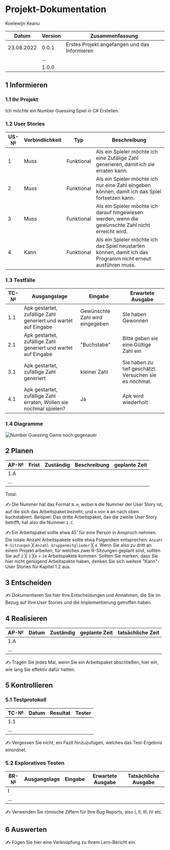 # Projekt-Dokumentation

Koelewijn Keanu

| Datum | Version | Zusammenfassung                                              |
| ----- | ------- | ------------------------------------------------------------ |
|23.08.2022| 0.0.1 |Erstes Projekt angefangen und das Informieren|
|       | ...     |                                                              |
|       | 1.0.0   |                                                              |

## 1 Informieren

### 1.1 Ihr Projekt

Ich möchte ein Number Guessing Spiel in C# Erstellen.

### 1.2 User Stories

| US-№ | Verbindlichkeit | Typ  | Beschreibung                       |
| ---- | --------------- | ---- | ---------------------------------- |
| 1    | Muss            |Funktional| Als ein Spieler möchte ich eine Zufälige Zahl generieren, damit ich sie erraten kann.|
| 2    | Muss            |Funktional|Als ein Spieler möchte ich nur eine Zahl eingeben können, damit ich das Spiel fortsetzen kann.|
| 3    | Muss            |Funktional| Als ein Spieler möchte ich darauf hingewiesen werden, wenn die gewünschte Zahl nicht erreicht wird.|
| 4    | Kann            |Funktional|Als ein Spieler möchte ich das Spiel neustarten können, damit ich das Programm nicht erneut ausführen muss.|

### 1.3 Testfälle

| TC-№ | Ausgangslage | Eingabe | Erwartete Ausgabe |
| ---- | ------------ | ------- | ----------------- |
| 1.1  |Apk gestartet, zufällige Zahl generiert und wartet auf Eingabe|Gewünschte Zahl wird eingegeben|SIe haben Gewonnen|
| 2.1  |Apk gestartet, zufällige Zahl generiert und wartet auf Eingabe|"Buchstabe"|Bitte geben sie eine Gültige Zahl ein|
| 3.1  |Apk gestartet, zufällige Zahl generiert|kleiner Zahl|Sie haben zu tief geschätzt. Versuchen sie es nochmal.|
| 4.1  |Apk gestartet, zufällige Zahl erraten, Wollen sie nochmal spielen?|Ja|Apk wird wiederholt|

### 1.4 Diagramme
![Number Guessing Game noch gegenauer](https://user-images.githubusercontent.com/110892283/186118243-1b8f3061-4e03-4b51-ad8a-db9c58439c1b.png)


## 2 Planen

| AP-№ | Frist | Zuständig | Beschreibung | geplante Zeit |
| ---- | ----- | --------- | ------------ | ------------- |
| 1.A  |       |           |              |               |
| ...  |       |           |              |               |

Total: 

✍️ Die Nummer hat das Format `N.m`, wobei `N` die Nummer der User Story ist, auf die sich das Arbeitspaket bezieht, und `m` von `A` an nach oben buchstabiert. Beispiel: Das dritte Arbeitspaket, das die zweite User Story betrifft, hat also die Nummer `2.C`.

✍️ Ein Arbeitspaket sollte etwa 45' für eine Person in Anspruch nehmen. Die totale Anzahl Arbeitspakete sollte etwa Folgendem entsprechen: `Anzahl R-Sitzungen` ╳ `Anzahl Gruppenmitglieder` ╳ `4`. Wenn Sie also zu dritt an einem Projekt arbeiten, für welches zwei R-Sitzungen geplant sind, sollten Sie auf `2` ╳ `3` ╳`4` = `24` Arbeitspakete kommen. Sollten Sie merken, dass Sie hier nicht genügend Arbeitspakte haben, denken Sie sich weitere "Kann"-User Stories für Kapitel 1.2 aus.

## 3 Entscheiden

✍️ Dokumentieren Sie hier Ihre Entscheidungen und Annahmen, die Sie im Bezug auf Ihre User Stories und die Implementierung getroffen haben.

## 4 Realisieren

| AP-№ | Datum | Zuständig | geplante Zeit | tatsächliche Zeit |
| ---- | ----- | --------- | ------------- | ----------------- |
| 1.A  |       |           |               |                   |
| ...  |       |           |               |                   |

✍️ Tragen Sie jedes Mal, wenn Sie ein Arbeitspaket abschließen, hier ein, wie lang Sie effektiv dafür hatten.

## 5 Kontrollieren

### 5.1 Testprotokoll

| TC-№ | Datum | Resultat | Tester |
| ---- | ----- | -------- | ------ |
| 1.1  |       |          |        |
| ...  |       |          |        |

✍️ Vergessen Sie nicht, ein Fazit hinzuzufügen, welches das Test-Ergebnis einordnet.

### 5.2 Exploratives Testen

| BR-№ | Ausgangslage | Eingabe | Erwartete Ausgabe | Tatsächliche Ausgabe |
| ---- | ------------ | ------- | ----------------- | -------------------- |
| I    |              |         |                   |                      |
| ...  |              |         |                   |                      |

✍️ Verwenden Sie römische Ziffern für Ihre Bug Reports, also I, II, III, IV etc.

## 6 Auswerten

✍️ Fügen Sie hier eine Verknüpfung zu Ihrem Lern-Bericht ein.
